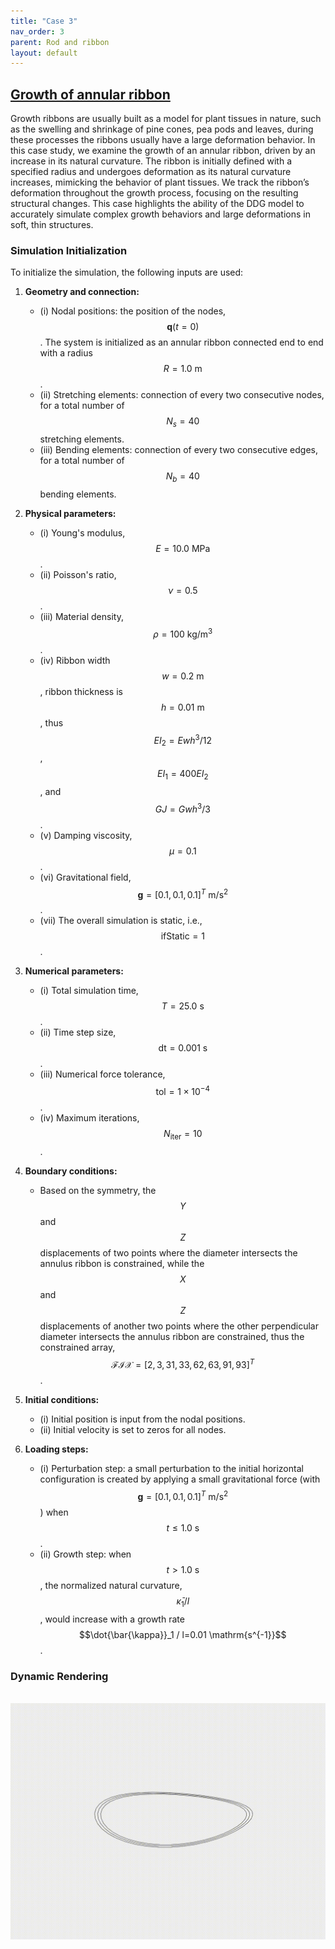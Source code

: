 ```yaml
---
title: "Case 3"
nav_order: 3
parent: Rod and ribbon
layout: default
---
```


## [Growth of annular ribbon](https://github.com/weicheng-huang-mechanics/DDG_Tutorial/tree/main/3d_curve/case_3)

Growth ribbons are usually built as a model for plant tissues in nature, such as the swelling and shrinkage of pine cones, pea pods and leaves, during these processes the ribbons usually have a large deformation behavior. In this case study, we examine the growth of an annular ribbon, driven by an increase in its natural curvature. The ribbon is initially defined with a specified radius and undergoes deformation as its natural curvature increases, mimicking the behavior of plant tissues. We track the ribbon’s deformation throughout the growth process, focusing on the resulting structural changes. This case highlights the ability of the DDG model to accurately simulate complex growth behaviors and large deformations in soft, thin structures.

### Simulation Initialization

To initialize the simulation, the following inputs are used:

1. **Geometry and connection:**
   - (i) Nodal positions: the position of the nodes, $$\mathbf{q}(t=0)$$. The system is initialized as an annular ribbon connected end to end with a radius $$R = 1.0\mathrm{~m}$$. 
   - (ii) Stretching elements: connection of every two consecutive nodes, for a total number of $$N_{s}=40$$ stretching elements.
   - (iii) Bending elements: connection of every two consecutive edges, for a total number of $$N_{b}=40$$ bending elements.

2. **Physical parameters:**
   - (i) Young's modulus, $$E=10.0\mathrm{~MPa}$$.
   - (ii) Poisson's ratio, $$\nu=0.5$$.  
   - (iii) Material density, $$\rho=100\mathrm{~kg/m^3}$$.
   - (iv) Ribbon width $$w=0.2\mathrm{~m}$$, ribbon thickness is $$h=0.01\mathrm{~m}$$, thus $$EI_{2} = Ewh^3/12$$, $$EI_{1} = 400EI_{2}$$, and $$GJ=Gwh^3/3$$.
   - (v) Damping viscosity, $$\mu = 0.1$$.
   - (vi) Gravitational field, $$ \mathbf{g}=[0.1,0.1,0.1]^{T}\mathrm{~m/s^2}$$.
   - (vii) The overall simulation is static, i.e., $$ \mathrm{ifStatic} = 1$$.

3. **Numerical parameters:**
   - (i) Total simulation time, $$T=25.0\mathrm{~s}$$.
   - (ii) Time step size, $$\mathrm{dt} =0.001\mathrm{~s}$$.
   - (iii) Numerical force tolerance, $$\mathrm{tol}=1\times 10^{-4}$$.
   - (iv) Maximum iterations, $$N_{\mathrm{iter}}=10$$.

4. **Boundary conditions:**
   -  Based on the symmetry, the $$Y$$ and $$Z$$ displacements of two points where the diameter intersects the annulus ribbon is constrained, while the $$X$$ and $$Z$$ displacements of another two points where the other perpendicular diameter intersects the annulus ribbon are constrained, thus the constrained array, $$\mathcal{FIX} = [2,3,31,33,62,63,91,93]^{T}$$.

5. **Initial conditions:**
   - (i) Initial position is input from the nodal positions.
   - (ii) Initial velocity is set to zeros for all nodes.

6. **Loading steps:**
   - (i) Perturbation step: a small perturbation to the initial horizontal configuration is created by applying a small gravitational force (with $$ \mathbf{g}=[0.1,0.1,0.1]^T\mathrm{~m/s^2}$$) when $$t \le 1.0\mathrm{~s}$$.
   - (ii) Growth step: when $$t>1.0\mathrm{~s}$$, the normalized natural curvature, $$\bar{\kappa}_1 /  l$$, would increase with a growth rate $$\dot{\bar{\kappa}}_1 /  l=0.01 \mathrm{s^{-1}}$$.


### Dynamic Rendering
<br/><img src='../assets/videos/rod_3.gif' width="600">
